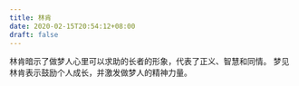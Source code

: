 ```yaml
---
title: 林肯
date: 2020-02-15T20:54:12+08:00
draft: false
---
```


林肯暗示了做梦人心里可以求助的长者的形象，代表了正义、智慧和同情。
梦见林肯表示鼓励个人成长，并激发做梦人的精神力量。
